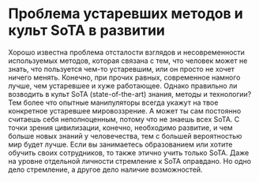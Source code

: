 # Проблема устаревших методов и культ SoTA в развитии

Хорошо известна проблема отсталости взглядов и несовременности используемых методов, которая связана с тем, что человек может не знать, что пользуется чем-то устаревшим, или он просто не хочет ничего менять. Конечно, при прочих равных, современное намного лучше, чем устаревшее и хуже работающее.
Однако правильно ли возводить в культ SoTA (state-of-the-art) знания, методы и технологии? Тем более что опытные манипуляторы всегда укажут на твое конкретное устаревшее мировоззрение. А может ты сам постоянно считаешь себя неполноценным, потому что не знаешь всех SoTA.
С точки зрения цивилизации, конечно, необходимо развитие, и чем больше новых знаний у человечества, тем с большей вероятностью мир будет лучше. Если вы занимаетесь образованием или хотите обучить своих сотрудников, то также этично учить только SoTA. Даже на уровне отдельной личности стремление к SoTA оправдано. Но одно дело стремление, а другое дело наличие возможностей.
